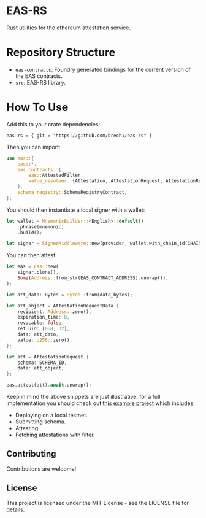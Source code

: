 # EAS-RS

Rust utilities for the ethereum attestation service.

# Repository Structure

- `eas-contracts`: Foundry generated bindings for the current version of the EAS contracts.
- `src`: EAS-RS library.

# How To Use

Add this to your crate dependencies:

```
eas-rs = { git = "https://github.com/brech1/eas-rs" }
```

Then you can import:

```rust
use eas::{
    eas::*,
    eas_contracts::{
        eas::AttestedFilter,
        value_resolver::{Attestation, AttestationRequest, AttestationRequestData},
    },
    schema_registry::SchemaRegistryContract,
};
```

You should then instantiate a local signer with a wallet:

```rust
let wallet = MnemonicBuilder::<English>::default()
    .phrase(mnemonic)
    .build();

let signer = SignerMiddleware::new(provider, wallet.with_chain_id(CHAIN_ID));
```

You can then attest:

```rust
let eas = Eas::new(
    signer.clone(),
    Some(Address::from_str(EAS_CONTRACT_ADDRESS).unwrap()),
);

let att_data: Bytes = Bytes::from(data_bytes);

let att_object = AttestationRequestData {
    recipient: Address::zero(),
    expiration_time: 0,
    revocable: false,
    ref_uid: [0u8; 32],
    data: att_data,
    value: U256::zero(),
};

let att = AttestationRequest {
    schema: SCHEMA_ID,
    data: att_object,
};

eas.attest(att).await.unwrap();
```

Keep in mind the above snippets are just illustrative, for a full implementation you should check out [this example project](https://github.com/brech1/zk-attestation) which includes:

- Deploying on a local testnet.
- Submitting schema.
- Attesting.
- Fetching attestations with filter.

## Contributing

Contributions are welcome!

## License

This project is licensed under the MIT License - see the LICENSE file for details.
